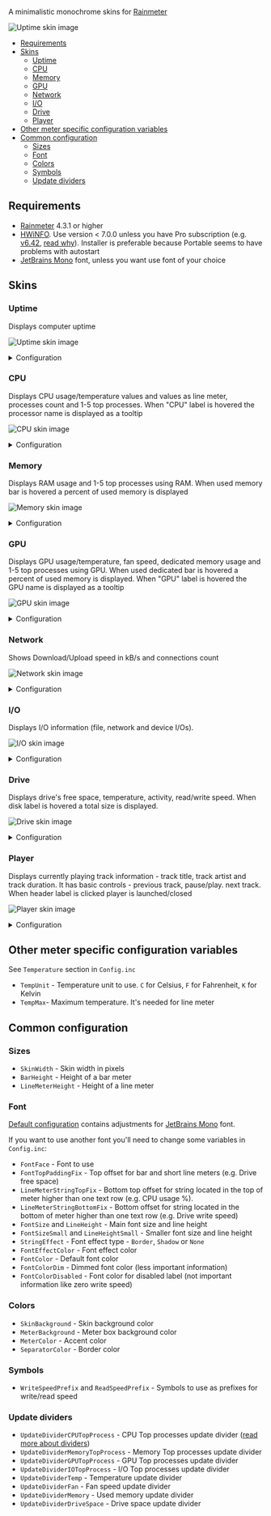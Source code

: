 A minimalistic monochrome skins for [Rainmeter](https://www.rainmeter.net/)

![Uptime skin image](images/skin_preview.png)

- [Requirements](#requirements)
- [Skins](#skins)
  - [Uptime](#uptime)
  - [CPU](#cpu)
  - [Memory](#memory)
  - [GPU](#gpu)
  - [Network](#network)
  - [I/O](#io)
  - [Drive](#drive)
  - [Player](#player)
- [Other meter specific configuration variables](#other-meter-specific-configuration-variables)
- [Common configuration](#common-configuration)
  - [Sizes](#sizes)
  - [Font](#font)
  - [Colors](#colors)
  - [Symbols](#symbols)
  - [Update dividers](#update-dividers)

## Requirements

- [Rainmeter](https://www.rainmeter.net/) 4.3.1 or higher
- [HWiNFO](https://www.hwinfo.com/). Use version < 7.0.0 unless you have Pro subscription (e.g. [v6.42](https://www.fosshub.com/HWiNFO-old.html), [read why](https://docs.rainmeter.net/tips/hwinfo/)). Installer is preferable because Portable seems to have problems with autostart
- [JetBrains Mono](https://www.jetbrains.com/lp/mono/) font, unless you want use font of your choice

## Skins

### Uptime

Displays computer uptime

![Uptime skin image](images/uptime.png)

<details>
  <summary>Configuration</summary>

  See `Uptime` section in `Config.inc`

  - `UptimeBorderTop`, `UptimeBorderRight`, `UptimeBorderBottom` and `UptimeBorderLeft` - Toggles skin border visibility
</details>

### CPU

Displays CPU usage/temperature values and values as line meter, processes count and 1-5 top processes. When "CPU" label is hovered the processor name is displayed as a tooltip

![CPU skin image](images/cpu.png)

<details>
  <summary>Configuration</summary>

  See `CPU` section in `Config.inc`

  - `HWiNFO_CPU0_SensorId` and `HWiNFO_CPU0_SensorInstance` - CPU Sensor ID and Instance (**Sensor Details** section in "HWiNFO Shared Memory Viewer") that provides CPU temperature value. See "Setting HWiNFO related values" section in `Config.inc` for more details
  - `HWiNFO_CPU0_Temp` - CPU temperature Entry ID (**Entry Details** section)
  - `CPUTopProcessesCount` - Number of top processes using CPU displayed. Setting value to `0` hides "Top processes" block
  - `CPUBorderTop`, `CPUBorderRight`, `CPUBorderBottom` and `CPUBorderLeft` - Toggles skin border visibility
</details>

### Memory

Displays RAM usage and 1-5 top processes using RAM. When used memory bar is hovered a percent of used memory is displayed

![Memory skin image](images/memory.png)

<details>
  <summary>Configuration</summary>

  See `Memory` section in `Config.inc`

  - `MemoryTopProcessesCount` - Number of top processes using RAM displayed. Setting value to `0` hides "Top processes" block
  - `MemoryBorderTop`, `MemoryBorderRight`, `MemoryBorderBottom` and `MemoryBorderLeft` - Toggles skin border visibility
</details>

### GPU

Displays GPU usage/temperature, fan speed, dedicated memory usage and 1-5 top processes using GPU. When used dedicated bar is hovered a percent of used memory is displayed. When "GPU" label is hovered the GPU name is displayed as a tooltip

![GPU skin image](images/gpu.png)

<details>
  <summary>Configuration</summary>

  See `GPU` section in `Config.inc`

  - `HWiNFO_GPU0_SensorId` and `HWiNFO_GPU0_SensorInstance` - GPU  Sensor ID and Instance
  - `HWiNFO_GPU0_Temp` - GPU Temperature Entry ID
  - `HWiNFO_GPU0_Fan` - GPU Fan Entry ID
  - `GPUTopProcessesCount` - Number of top processes using GPU displayed. Setting value to `0` hides "Top processes" block
  - `GPU_Registry_GUID` - Registry key name where GPU name can be read. Value is displayed as a tooltip when "GPU" label is hovered
  - `GPUBorderTop`, `GPUBorderRight`, `GPUBorderBottom` and `GPUBorderLeft` - Toggles skin border visibility
</details>

### Network

Shows Download/Upload speed in kB/s and connections count

![Network skin image](images/network.png)

<details>
  <summary>Configuration</summary>

  See `Network` section in `Config.inc`

  - `NetworkMaxDownloadMbits` and `NetworkMaxUploadMbits` - Maximum download/upload speed of your network. Use http://speedtest.net to get these values
  - `NetworkInterface` - Network interface name. Set if default value doesn't match your network adapter
  - `NetworkBorderTop`, `NetworkBorderRight`, `NetworkBorderBottom` and `NetworkBorderLeft` - Toggles skin border visibility
</details>

### I/O

Displays I/O information (file, network and device I/Os).

![I/O skin image](images/io.png)

<details>
  <summary>Configuration</summary>

  See `I/O` section in `Config.inc`

  - `IOTopProcessesCount` - Number of top processes using I/O displayed. Setting value to `0` hides "Top processes Read+Write" block
  - `IOBorderTop`, `IOBorderRight`, `IOBorderBottom` and `IOBorderLeft` - Toggles skin border visibility
</details>

### Drive

Displays drive's free space, temperature, activity, read/write speed. When disk label is hovered a total size is displayed.

![Drive skin image](images/drive.png)

<details>
  <summary>Configuration</summary>

  See `Drives` section in `Config.inc`

  You might want to load `Drive_Header` skin to add header for drives skins

  - `HWiNFO_SMART_SensorId` - S.M.A.R.T. Sensor ID (the same for all drives)
  - `HWiNFO_SMART_DriveTemperature` - S.M.A.R.T. Drive Temperature Entry ID (the same for all drives)
  - `Drive_1`...`Drive_5` - Drive's letter (e.g. `C:`)
  - `Drive_1_HWiNFOSensorInstance`...`Drive_5_HWiNFOSensorInstance` - S.M.A.R.T. Sensor Instance
  -  `DrivesHeaderBorderTop`, `DrivesHeaderBorderRight`, `DrivesHeaderBorderBottom` and `DrivesHeaderBorderLeft` - Toggles Drives Header skin border visibility
  - `Drive_1_BorderTop`...`Drive_5_BorderTop`, `Drive_1_BorderRight`...`Drive_5_BorderRight`, `Drive_1_BorderBottom`...`Drive_5_BorderBottom` and `Drive_1_BorderLeft`...`Drive_5_BorderLeft` - Toggles skin border visibility
</details>

### Player

Displays currently playing track information - track title, track artist and track duration. It has basic controls - previous track, pause/play. next track. When header label is clicked player is launched/closed

![Player skin image](images/player.png)

<details>
  <summary>Configuration</summary>

  See `Player` section in `Config.inc`

  - `PlayerName` - Player application name (see [supported players list](https://docs.rainmeter.net/manual/measures/nowplaying/#playerlist))
  - `PlayerTitle` - Skin header text (e.g. "My Jukebox")
  - `PlayerPath` - Player executable absolute path
  - `PlayerBorderTop`, `PlayerBorderRight`, `PlayerBorderBottom` and `PlayerBorderLeft` - Toggles skin border visibility
</details>

## Other meter specific configuration variables

See `Temperature` section in `Config.inc`

- `TempUnit` - Temperature unit to use. `C` for Celsius, `F` for Fahrenheit, `K` for Kelvin
- `TempMax`- Maximum temperature. It's needed for line meter

## Common configuration

### Sizes

- `SkinWidth` - Skin width in pixels
- `BarHeight` - Height of a bar meter
- `LineMeterHeight` - Height of a line meter

### Font

[Default configuration](src/@Resources/Config.inc) contains adjustments for [JetBrains Mono](https://www.jetbrains.com/lp/mono/) font.

If you want to use another font you'll need to change some variables in `Config.inc`:

- `FontFace` - Font to use
- `FontTopPaddingFix` - Top offset for bar and short line meters (e.g. Drive free space)
- `LineMeterStringTopFix` - Bottom top offset for string located in the top of meter higher than one text row (e.g. CPU usage %).
- `LineMeterStringBottomFix` - Bottom offset for string located in the bottom of meter higher than one text row (e.g. Drive write speed)
- `FontSize` and `LineHeight` - Main font size and line height
- `FontSizeSmall` and `LineHeightSmall` - Smaller font size and line height
- `StringEffect` - Font effect type - `Border`, `Shadow` or `None`
- `FontEffectColor` - Font effect color
- `FontColor` - Default font color
- `FontColorDim` - Dimmed font color (less important information)
- `FontColorDisabled` - Font color for disabled label (not important information like zero write speed)

### Colors

- `SkinBackground` - Skin background color
- `MeterBackground` - Meter box background color
- `MeterColor` - Accent color
- `SeparatorColor` - Border color

### Symbols

- `WriteSpeedPrefix` and `ReadSpeedPrefix` - Symbols to use as prefixes for write/read speed

### Update dividers

- `UpdateDividerCPUTopProcess` - CPU Top processes update divider ([read more about dividers](https://docs.rainmeter.net/tips/update-guide/))
- `UpdateDividerMemoryTopProcess` - Memory Top processes update divider
- `UpdateDividerGPUTopProcess` - GPU Top processes update divider
- `UpdateDividerIOTopProcess` - I/O Top processes update divider
- `UpdateDividerTemp` - Temperature update divider
- `UpdateDividerFan` - Fan speed update divider
- `UpdateDividerMemory` - Used memory update divider
- `UpdateDividerDriveSpace` - Drive space update divider
